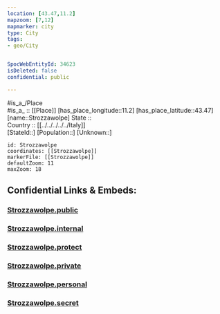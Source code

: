```yaml
---
location: [43.47,11.2] 
mapzoom: [7,12] 
mapmarker: city 
type: City
tags:
- geo/City


SpocWebEntityId: 34623
isDeleted: false
confidential: public

---
```

#is_a_/Place  
#is_a_ :: [[Place]] 
[has_place_longitude::11.2] 
[has_place_latitude::43.47] 
[name::Strozzawolpe] 
State ::  
Country :: [[../../../../../Italy]]  
[StateId::] 
[Population::] 
[Unknown::] 


```leaflet
id: Strozzawolpe
coordinates: [[Strozzawolpe]] 
markerFile: [[Strozzawolpe]] 
defaultZoom: 11 
maxZoom: 18
```


## Confidential Links & Embeds: 

### [Strozzawolpe.public](/_public/\Earth\Continent\Europe\Europe~South\Italy\regions~Italy\Tuscany\Siena.Province\CityStrozzawolpe.public.md) 

### [Strozzawolpe.internal](/_internal/\Earth\Continent\Europe\Europe~South\Italy\regions~Italy\Tuscany\Siena.Province\CityStrozzawolpe.internal.md) 

### [Strozzawolpe.protect](/_protect/\Earth\Continent\Europe\Europe~South\Italy\regions~Italy\Tuscany\Siena.Province\CityStrozzawolpe.protect.md) 

### [Strozzawolpe.private](/_private/\Earth\Continent\Europe\Europe~South\Italy\regions~Italy\Tuscany\Siena.Province\CityStrozzawolpe.private.md) 

### [Strozzawolpe.personal](/_personal/\Earth\Continent\Europe\Europe~South\Italy\regions~Italy\Tuscany\Siena.Province\CityStrozzawolpe.personal.md) 

### [Strozzawolpe.secret](/_secret/\Earth\Continent\Europe\Europe~South\Italy\regions~Italy\Tuscany\Siena.Province\CityStrozzawolpe.secret.md)

